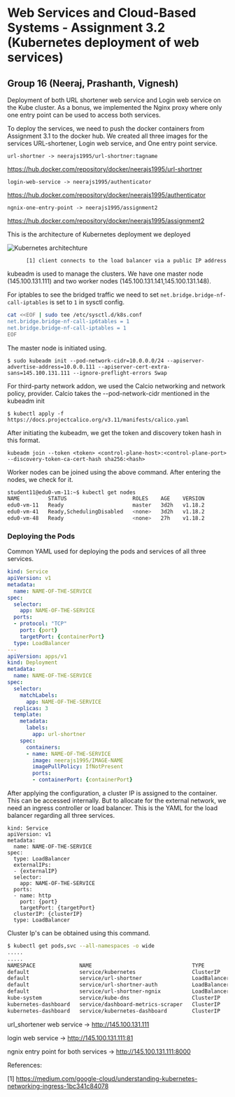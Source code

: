 # Web Services and Cloud-Based Systems - Assignment 3.2 (Kubernetes deployment of web services)
## Group 16 (Neeraj, Prashanth, Vignesh)

Deployment of both URL shortener web service and Login web service on the Kube cluster. As a bonus, we implemented the Nginx proxy where
only one entry point can be used to access both services.

To deploy the services, we need to push the docker containers from Assignment 3.1 to the docker hub. We created all three images for the
services URL-shortener, Login web service, and One entry point service.

`url-shortner -> neerajs1995/url-shortner:tagname`

 https://hub.docker.com/repository/docker/neerajs1995/url-shortner

`login-web-service -> neerajs1995/authenticator`

https://hub.docker.com/repository/docker/neerajs1995/authenticator

`ngnix-one-entry-point -> neerajs1995/assignment2`

https://hub.docker.com/repository/docker/neerajs1995/assignment2

This is the architecture of Kubernetes deployment we deployed

![Kubernetes architechture](https://raw.githubusercontent.com/cymtrick/url-shortner-python/master/kube-deployment/photo_2020-05-12%2014.52.09.jpeg)

          [1] client connects to the load balancer via a public IP address
          
kubeadm is used to manage the clusters. We have one master node (145.100.131.111) and two worker nodes (145.100.131.141,145.100.131.148).

For iptables to see the bridged traffic we need to set `net.bridge.bridge-nf-call-iptables` is set to `1` in sysctl config.

````bash
cat <<EOF | sudo tee /etc/sysctl.d/k8s.conf
net.bridge.bridge-nf-call-ip6tables = 1
net.bridge.bridge-nf-call-iptables = 1
EOF
````

The master node is initiated using.

`$ sudo kubeadm init --pod-network-cidr=10.0.0.0/24 --apiserver-advertise-address=10.0.0.111 --apiserver-cert-extra-sans=145.100.131.111 --ignore-preflight-errors Swap
`

For third-party network addon, we used the Calcio networking and network policy, provider. Calcio takes the --pod-network-cidr mentioned in the kubeadm init

`$ kubectl apply -f https://docs.projectcalico.org/v3.11/manifests/calico.yaml`

After initiating the kubeadm, we get the token and discovery token hash in this format.

`kubeadm join --token <token> <control-plane-host>:<control-plane-port> --discovery-token-ca-cert-hash sha256:<hash>`

Worker nodes can be joined using the above command. After entering the nodes, we check for it.

````bash
student11@edu0-vm-11:~$ kubectl get nodes
NAME         STATUS                     ROLES    AGE    VERSION
edu0-vm-11   Ready                      master   3d2h   v1.18.2
edu0-vm-41   Ready,SchedulingDisabled   <none>   3d2h   v1.18.2
edu0-vm-48   Ready                      <none>   27h    v1.18.2
````

### Deploying the Pods


Common YAML used for deploying the pods and services of all three services.

````yaml
kind: Service
apiVersion: v1
metadata:
  name: NAME-OF-THE-SERVICE
spec:
  selector:
    app: NAME-OF-THE-SERVICE
  ports:
  - protocol: "TCP"
    port: {port}
    targetPort: {containerPort}
  type: LoadBalancer
---
apiVersion: apps/v1
kind: Deployment
metadata:
  name: NAME-OF-THE-SERVICE
spec:
  selector:
    matchLabels:
      app: NAME-OF-THE-SERVICE
  replicas: 3
  template:
    metadata:
      labels:
        app: url-shortner
    spec:
      containers:
      - name: NAME-OF-THE-SERVICE
        image: neerajs1995/IMAGE-NAME
        imagePullPolicy: IfNotPresent
        ports:
        - containerPort: {containerPort}
````

After applying the configuration, a cluster IP is assigned to the container. This can be accessed internally. But to allocate for the external network, we need an ingress controller or load balancer. This is the YAML for the load balancer regarding all three services.

````
kind: Service
apiVersion: v1
metadata:
  name: NAME-OF-THE-SERVICE
spec:
  type: LoadBalancer
  externalIPs:
  - {externalIP}
  selector:
    app: NAME-OF-THE-SERVICE
  ports:
  - name: http
    port: {port}
    targetPort: {targetPort}
  clusterIP: {clusterIP}
  type: LoadBalancer
````

Cluster Ip's can be obtained using this command.

````bash
$ kubectl get pods,svc --all-namespaces -o wide
.....
.....
NAMESPACE              NAME                                TYPE           CLUSTER-IP       EXTERNAL-IP       PORT(S)                  AGE    SELECTOR
default                service/kubernetes                  ClusterIP      10.96.0.1        <none>            443/TCP                  3d2h   <none>
default                service/url-shortner                LoadBalancer   10.110.232.189   EXTERNAL-IP     80:30445/TCP             42h    app=url-shortner
default                service/url-shortner-auth           LoadBalancer   10.100.19.232    EXTERNAL-IP     81:31068/TCP             20h    app=url-shortner-auth
default                service/url-shortner-ngnix          LoadBalancer   10.96.154.168    EXTERNAL-IP     8000:31682/TCP           18h    app=url-shortner-ngnix
kube-system            service/kube-dns                    ClusterIP      10.96.0.10       <none>            53/UDP,53/TCP,9153/TCP   3d2h   k8s-app=kube-dns
kubernetes-dashboard   service/dashboard-metrics-scraper   ClusterIP      10.107.113.81    <none>            8000/TCP                 3d2h   k8s-app=dashboard-metrics-scraper
kubernetes-dashboard   service/kubernetes-dashboard        ClusterIP      10.111.181.210   <none>            443/TCP                  3d2h   k8s-app=kubernetes-dashboard
````


url_shortener web service -> http://145.100.131.111

login web service -> http://145.100.131.111:81

ngnix entry point for both services -> http://145.100.131.111:8000


References:

[1] https://medium.com/google-cloud/understanding-kubernetes-networking-ingress-1bc341c84078
